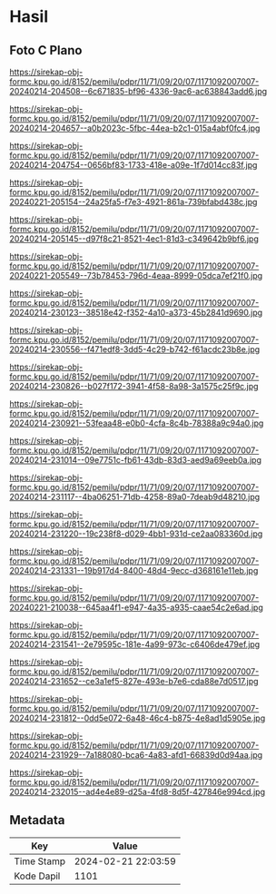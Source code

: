 # Hasil

## Foto C Plano

https://sirekap-obj-formc.kpu.go.id/8152/pemilu/pdpr/11/71/09/20/07/1171092007007-20240214-204508--6c671835-bf96-4336-9ac6-ac638843add6.jpg

https://sirekap-obj-formc.kpu.go.id/8152/pemilu/pdpr/11/71/09/20/07/1171092007007-20240214-204657--a0b2023c-5fbc-44ea-b2c1-015a4abf0fc4.jpg

https://sirekap-obj-formc.kpu.go.id/8152/pemilu/pdpr/11/71/09/20/07/1171092007007-20240214-204754--0656bf83-1733-418e-a09e-1f7d014cc83f.jpg

https://sirekap-obj-formc.kpu.go.id/8152/pemilu/pdpr/11/71/09/20/07/1171092007007-20240221-205154--24a25fa5-f7e3-4921-861a-739bfabd438c.jpg

https://sirekap-obj-formc.kpu.go.id/8152/pemilu/pdpr/11/71/09/20/07/1171092007007-20240214-205145--d97f8c21-8521-4ec1-81d3-c349642b9bf6.jpg

https://sirekap-obj-formc.kpu.go.id/8152/pemilu/pdpr/11/71/09/20/07/1171092007007-20240221-205549--73b78453-796d-4eaa-8999-05dca7ef21f0.jpg

https://sirekap-obj-formc.kpu.go.id/8152/pemilu/pdpr/11/71/09/20/07/1171092007007-20240214-230123--38518e42-f352-4a10-a373-45b2841d9690.jpg

https://sirekap-obj-formc.kpu.go.id/8152/pemilu/pdpr/11/71/09/20/07/1171092007007-20240214-230556--f471edf8-3dd5-4c29-b742-f61acdc23b8e.jpg

https://sirekap-obj-formc.kpu.go.id/8152/pemilu/pdpr/11/71/09/20/07/1171092007007-20240214-230826--b027f172-3941-4f58-8a98-3a1575c25f9c.jpg

https://sirekap-obj-formc.kpu.go.id/8152/pemilu/pdpr/11/71/09/20/07/1171092007007-20240214-230921--53feaa48-e0b0-4cfa-8c4b-78388a9c94a0.jpg

https://sirekap-obj-formc.kpu.go.id/8152/pemilu/pdpr/11/71/09/20/07/1171092007007-20240214-231014--09e7751c-fb61-43db-83d3-aed9a69eeb0a.jpg

https://sirekap-obj-formc.kpu.go.id/8152/pemilu/pdpr/11/71/09/20/07/1171092007007-20240214-231117--4ba06251-71db-4258-89a0-7deab9d48210.jpg

https://sirekap-obj-formc.kpu.go.id/8152/pemilu/pdpr/11/71/09/20/07/1171092007007-20240214-231220--19c238f8-d029-4bb1-931d-ce2aa083360d.jpg

https://sirekap-obj-formc.kpu.go.id/8152/pemilu/pdpr/11/71/09/20/07/1171092007007-20240214-231331--19b917d4-8400-48d4-9ecc-d368161e11eb.jpg

https://sirekap-obj-formc.kpu.go.id/8152/pemilu/pdpr/11/71/09/20/07/1171092007007-20240221-210038--645aa4f1-e947-4a35-a935-caae54c2e6ad.jpg

https://sirekap-obj-formc.kpu.go.id/8152/pemilu/pdpr/11/71/09/20/07/1171092007007-20240214-231541--2e79595c-181e-4a99-973c-c6406de479ef.jpg

https://sirekap-obj-formc.kpu.go.id/8152/pemilu/pdpr/11/71/09/20/07/1171092007007-20240214-231652--ce3a1ef5-827e-493e-b7e6-cda88e7d0517.jpg

https://sirekap-obj-formc.kpu.go.id/8152/pemilu/pdpr/11/71/09/20/07/1171092007007-20240214-231812--0dd5e072-6a48-46c4-b875-4e8ad1d5905e.jpg

https://sirekap-obj-formc.kpu.go.id/8152/pemilu/pdpr/11/71/09/20/07/1171092007007-20240214-231929--7a188080-bca6-4a83-afd1-66839d0d94aa.jpg

https://sirekap-obj-formc.kpu.go.id/8152/pemilu/pdpr/11/71/09/20/07/1171092007007-20240214-232015--ad4e4e89-d25a-4fd8-8d5f-427846e994cd.jpg


## Metadata

| Key        | Value               |
| ---------- | ------------------- |
| Time Stamp | 2024-02-21 22:03:59 |
| Kode Dapil | 1101                |



